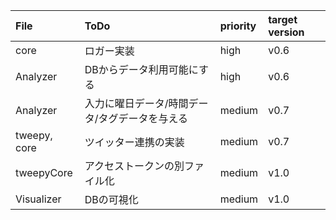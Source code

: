|File|ToDo|priority|target version|
|:---|:---|:---|:---|
|core|ロガー実装|high|v0.6|
|Analyzer|DBからデータ利用可能にする|high|v0.6|
|Analyzer|入力に曜日データ/時間データ/タグデータを与える|medium|v0.7|
|tweepy, core|ツイッター連携の実装|medium|v0.7|
|tweepyCore|アクセストークンの別ファイル化|medium|v1.0|
|Visualizer|DBの可視化|medium|v1.0|

